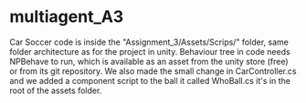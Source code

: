 # multiagent_A3

Car Soccer code is inside the "Assignment_3/Assets/Scrips/" folder, same folder architecture as for the project in unity. Behaviour tree in code needs NPBehave to run, which is available as an asset from the unity store (free) or from its git repository. We also made the small change in CarController.cs and we added a component script to the ball it called WhoBall.cs it's in the root of the assets folder.

